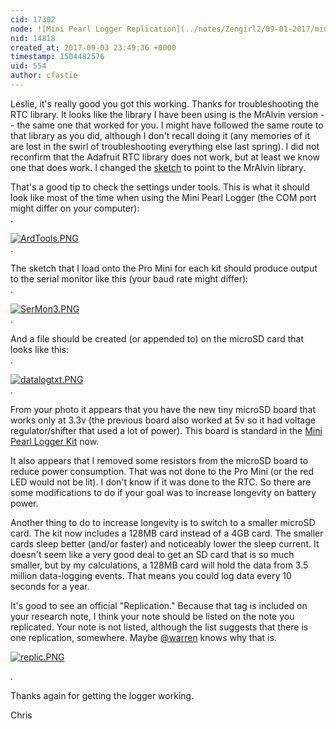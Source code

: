 ```yaml
---
cid: 17302
node: ![Mini Pearl Logger Replication](../notes/Zengirl2/09-01-2017/mini-pearl-logger-replication)
nid: 14818
created_at: 2017-09-03 23:49:36 +0000
timestamp: 1504482576
uid: 554
author: cfastie
---
```


Leslie, it's really good you got this working. Thanks for troubleshooting the RTC library. It looks like the library I have been using is the MrAlvin version -- the same one that worked for you. I might have followed the same route to that library as you did, although I don't recall doing it (any memories of it are lost in the swirl of troubleshooting everything else last spring). I did not reconfirm that the Adafruit RTC library does not work, but at least we know one that does work. I changed the [sketch](http://kaptery.com/files/documents/mini_rtctemp02.ino) to point to the MrAlvin library. 

That's a good tip to check the settings under tools. This is what it should look like most of the time when using the Mini Pearl Logger (the COM port might differ on your computer):  
.  

[![ArdTools.PNG](https://publiclab.org/system/images/photos/000/021/545/medium/ArdTools.PNG)](https://publiclab.org/system/images/photos/000/021/545/original/ArdTools.PNG)  
.  

The sketch that I load onto the Pro Mini for each kit should produce output to the serial monitor like this (your baud rate might differ):  
.  

[![SerMon3.PNG](https://publiclab.org/system/images/photos/000/021/546/large/SerMon3.PNG)](https://publiclab.org/system/images/photos/000/021/546/original/SerMon3.PNG)  
.  

And a file should be created (or appended to) on the microSD card that looks like this:  
.  

[![datalogtxt.PNG](https://publiclab.org/system/images/photos/000/021/547/medium/datalogtxt.PNG)](https://publiclab.org/system/images/photos/000/021/547/original/datalogtxt.PNG)  
.  

From your photo it appears that you have the new tiny microSD board that works only at 3.3v (the previous board also worked at 5v so it had voltage regulator/shifter that used a lot of power). This board is standard in the [Mini Pearl Logger Kit](http://kaptery.com/product/mini-pearl-logger-kit) now. 

It also appears that I removed some resistors from the microSD board to reduce power consumption.  That was not done to the Pro Mini (or the red LED would not be lit). I don't know if it was done to the RTC. So there are some modifications to do if your goal was to increase longevity on battery power. 

Another thing to do to increase longevity is to switch to a smaller microSD card. The kit now includes a 128MB card instead of a 4GB card. The smaller cards sleep better (and/or faster) and noticeably lower the sleep current. It doesn't seem like a very good deal to get an SD card that is so much smaller, but by my calculations, a 128MB card will hold the data from 3.5 million data-logging events. That means you could log data every 10 seconds for a year. 

It's good to see an official "Replication." Because that tag is included on your research note, I think your note should be listed on the note you replicated. Your note is not listed, although the list suggests that there is one replication, somewhere.  Maybe [@warren](/profile/warren) knows why that is.


[![replic.PNG](https://publiclab.org/system/images/photos/000/021/548/medium/replic.PNG)](https://publiclab.org/system/images/photos/000/021/548/original/replic.PNG)

.  

Thanks again for getting the logger working.

Chris




